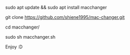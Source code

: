 
sudo apt update && sudo apt install macchanger

git clone https://github.com/shiene1995/mac-changer.git

cd macchanger/

sudo sh macchanger.sh


Enjoy :D 
